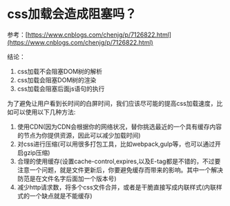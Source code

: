 # css加载会造成阻塞吗？

参考：[https://www.cnblogs.com/chenjg/p/7126822.html](https://www.cnblogs.com/chenjg/p/7126822.html)

结论：

1. css加载不会阻塞DOM树的解析
2. css加载会阻塞DOM树的渲染
3. css加载会阻塞后面js语句的执行

为了避免让用户看到长时间的白屏时间，我们应该尽可能的提高css加载速度，比如可以使用以下几种方法:

1. 使用CDN(因为CDN会根据你的网络状况，替你挑选最近的一个具有缓存内容的节点为你提供资源，因此可以减少加载时间)
2. 对css进行压缩(可以用很多打包工具，比如webpack,gulp等，也可以通过开启gzip压缩)
3. 合理的使用缓存(设置cache-control,expires,以及E-tag都是不错的，不过要注意一个问题，就是文件更新后，你要避免缓存而带来的影响。其中一个解决防范是在文件名字后面加一个版本号)
4. 减少http请求数，将多个css文件合并，或者是干脆直接写成内联样式(内联样式的一个缺点就是不能缓存)

